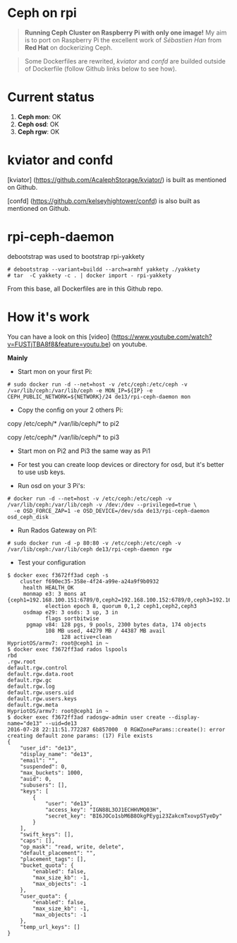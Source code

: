 # Ceph on rpi

> **Running Ceph Cluster on Raspberry Pi with only one image!**
My aim is to port on Raspberry Pi the excellent work of *Sébastien Han* from **Red Hat** on dockerizing Ceph.

> Some Dockerfiles are rewrited, *kviator* and *confd* are builded outside of Dockerfile (follow Github links below to see how).

# Current status

1. **Ceph mon**: OK
1. **Ceph osd**: OK
1. **Ceph rgw**: OK

# kviator and confd

[kviator] (https://github.com/AcalephStorage/kviator/) is built as mentioned on Github.

[confd] (https://github.com/kelseyhightower/confd) is also built as mentioned on Github.

# rpi-ceph-daemon

debootstrap was used to bootstrap rpi-yakkety

```
# debootstrap --variant=buildd --arch=armhf yakkety ./yakkety
# tar  -C yakkety -c . | docker import - rpi-yakkety
```

From this base, all Dockerfiles are in this Github repo.

# How it's work

You can have a look on this [video] (https://www.youtube.com/watch?v=FUSTjTBA8f8&feature=youtu.be) on youtube.

**Mainly**

 - Start mon on your first Pi:

```
# sudo docker run -d --net=host -v /etc/ceph:/etc/ceph -v /var/lib/ceph:/var/lib/ceph -e MON_IP=${IP} -e CEPH_PUBLIC_NETWORK=${NETWORK}/24 de13/rpi-ceph-daemon mon
```

 - Copy the config on your 2 others Pi:

copy /etc/ceph/\* /var/lib/ceph/\* to pi2

copy /etc/ceph/\* /var/lib/ceph/\* to pi3

 - Start mon on Pi2 and Pi3 the same way as Pi1

 - For test you can create loop devices or directory for osd, but it's better to use usb keys.

 - Run osd on your 3 Pi's:

```
# docker run -d --net=host -v /etc/ceph:/etc/ceph -v /var/lib/ceph:/var/lib/ceph -v /dev:/dev --privileged=true \
  -e OSD_FORCE_ZAP=1 -e OSD_DEVICE=/dev/sda de13/rpi-ceph-daemon osd_ceph_disk
```

 - Run Rados Gateway on Pi1:

```
# sudo docker run -d -p 80:80 -v /etc/ceph:/etc/ceph -v /var/lib/ceph:/var/lib/ceph de13/rpi-ceph-daemon rgw
```

 - Test your configuration

```
$ docker exec f3672ff3ad ceph -s
    cluster f690ec35-358e-4f24-a99e-a24a9f9b0932
     health HEALTH_OK
     monmap e3: 3 mons at {ceph1=192.168.100.151:6789/0,ceph2=192.168.100.152:6789/0,ceph3=192.168.100.153:6789/0}
            election epoch 8, quorum 0,1,2 ceph1,ceph2,ceph3
     osdmap e29: 3 osds: 3 up, 3 in
            flags sortbitwise
      pgmap v84: 128 pgs, 9 pools, 2300 bytes data, 174 objects
            108 MB used, 44279 MB / 44387 MB avail
                 128 active+clean
HypriotOS/armv7: root@ceph1 in ~
$ docker exec f3672ff3ad rados lspools
rbd
.rgw.root
default.rgw.control
default.rgw.data.root
default.rgw.gc
default.rgw.log
default.rgw.users.uid
default.rgw.users.keys
default.rgw.meta
HypriotOS/armv7: root@ceph1 in ~
$ docker exec f3672ff3ad radosgw-admin user create --display-name="de13" --uid=de13
2016-07-28 22:11:51.772287 6b857000  0 RGWZoneParams::create(): error creating default zone params: (17) File exists
{
    "user_id": "de13",
    "display_name": "de13",
    "email": "",
    "suspended": 0,
    "max_buckets": 1000,
    "auid": 0,
    "subusers": [],
    "keys": [
        {
            "user": "de13",
            "access_key": "IGN88L3OJ1ECHHVMQ03H",
            "secret_key": "BI6JOCo1sbM6B8OkgPEygi23ZakcmTxovpSTyeDy"
        }
    ],
    "swift_keys": [],
    "caps": [],
    "op_mask": "read, write, delete",
    "default_placement": "",
    "placement_tags": [],
    "bucket_quota": {
        "enabled": false,
        "max_size_kb": -1,
        "max_objects": -1
    },
    "user_quota": {
        "enabled": false,
        "max_size_kb": -1,
        "max_objects": -1
    },
    "temp_url_keys": []
}
```
